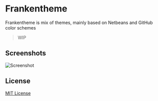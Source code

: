 # Frankentheme
Frankentheme is mix of themes, mainly based on Netbeans and GitHub color schemes

> WIP

## Screenshots
![Screenshot](https://i.imgur.com/YdOwrPk.png)

## License
[MIT License](https://github.com/diegocurbelo/vscode-frankentheme/blob/master/LICENSE)
